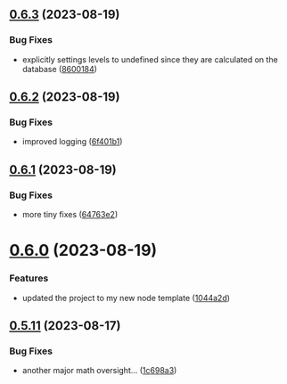 ## [0.6.3](https://github.com/Torwent/wasp-api/compare/v0.6.2...v0.6.3) (2023-08-19)


### Bug Fixes

* explicitly settings levels to undefined since they are calculated on the database ([8600184](https://github.com/Torwent/wasp-api/commit/86001841f2205443790e0f229d6fc5e3c4f730ba))



## [0.6.2](https://github.com/Torwent/wasp-api/compare/v0.6.1...v0.6.2) (2023-08-19)


### Bug Fixes

* improved logging ([6f401b1](https://github.com/Torwent/wasp-api/commit/6f401b1172e440cc0e6aac1851130afc8567191b))



## [0.6.1](https://github.com/Torwent/wasp-api/compare/v0.6.0...v0.6.1) (2023-08-19)


### Bug Fixes

* more tiny fixes ([64763e2](https://github.com/Torwent/wasp-api/commit/64763e24cf4f7aba53d50ed81d41ed7e053cb592))



# [0.6.0](https://github.com/Torwent/wasp-api/compare/v0.5.11...v0.6.0) (2023-08-19)


### Features

* updated the project to my new node template ([1044a2d](https://github.com/Torwent/wasp-api/commit/1044a2d97bae5fa25055c2ed78c3c7cbd28d83e3))



## [0.5.11](https://github.com/Torwent/wasp-api/compare/v0.5.10...v0.5.11) (2023-08-17)


### Bug Fixes

* another major math oversight... ([1c698a3](https://github.com/Torwent/wasp-api/commit/1c698a35a678fec851ec715d4f691c13e345b912))



